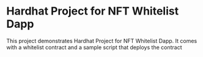 # Hardhat Project for NFT Whitelist Dapp

This project demonstrates Hardhat Project for NFT Whitelist Dapp. It comes with a whitelist contract and a sample script that deploys the contract

